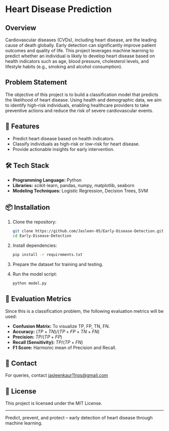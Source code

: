 # Heart Disease Prediction

## Overview

Cardiovascular diseases (CVDs), including heart disease, are the leading cause of death globally. Early detection can significantly improve patient outcomes and quality of life. This project leverages machine learning to predict whether an individual is likely to develop heart disease based on health indicators such as age, blood pressure, cholesterol levels, and lifestyle habits (e.g., smoking and alcohol consumption).

## Problem Statement

The objective of this project is to build a classification model that predicts the likelihood of heart disease. Using health and demographic data, we aim to identify high-risk individuals, enabling healthcare providers to take preventive actions and reduce the risk of severe cardiovascular events.

## 🚀 Features

* Predict heart disease based on health indicators.
* Classify individuals as high-risk or low-risk for heart disease.
* Provide actionable insights for early intervention.

## 🛠️ Tech Stack

* **Programming Language:** Python
* **Libraries:** scikit-learn, pandas, numpy, matplotlib, seaborn
* **Modeling Techniques:** Logistic Regression, Decision Trees, SVM

## 📦 Installation

1. Clone the repository:

   ```bash
   git clone https://github.com/Jasleen-05/Early-Disease-Detection.git
   cd Early-Disease-Detection
   ```

2. Install dependencies:

   ```bash
   pip install -r requirements.txt
   ```

3. Prepare the dataset for training and testing.

4. Run the model script:

   ```bash
   python model.py
   ```

## 🧮 Evaluation Metrics

Since this is a classification problem, the following evaluation metrics will be used:

* **Confusion Matrix:** To visualize TP, FP, TN, FN.
* **Accuracy:** $(TP + TN) / (TP + FP + TN + FN)$
* **Precision:** $TP / (TP + FP)$
* **Recall (Sensitivity):** $TP / (TP + FN)$
* **F1 Score:** Harmonic mean of Precision and Recall.

## 📧 Contact

For queries, contact jasleenkaur11rps@gmail.com

## 📜 License

This project is licensed under the MIT License.

---

Predict, prevent, and protect – early detection of heart disease through machine learning.
